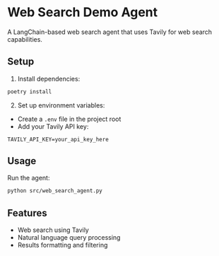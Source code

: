 # Web Search Demo Agent

A LangChain-based web search agent that uses Tavily for web search capabilities.

## Setup

1. Install dependencies:
```bash
poetry install
```

2. Set up environment variables:
- Create a `.env` file in the project root
- Add your Tavily API key:
```
TAVILY_API_KEY=your_api_key_here
```

## Usage

Run the agent:
```bash
python src/web_search_agent.py
```

## Features
- Web search using Tavily
- Natural language query processing
- Results formatting and filtering
